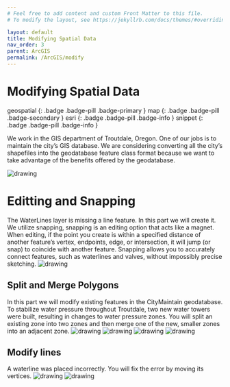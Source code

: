 ```yaml
---
# Feel free to add content and custom Front Matter to this file.
# To modify the layout, see https://jekyllrb.com/docs/themes/#overriding-theme-defaults

layout: default
title: Modifying Spatial Data
nav_order: 3
parent: ArcGIS
permalink: /ArcGIS/modify
---
```


# Modifying Spatial Data
geospatial
{: .badge .badge-pill .badge-primary }
map
{: .badge .badge-pill .badge-secondary }
esri
{: .badge .badge-pill .badge-info }
snippet
{: .badge .badge-pill .badge-info }


We work in the GIS department of Troutdale, Oregon. One of our jobs is to maintain the city’s GIS database. We are considering converting all the city’s shapefiles into the geodatabase feature class format because we want to take advantage of the benefits offered by the geodatabase. 

<img src="/assets/images/esri/esri_10.png" alt="drawing"/>


# Editting and Snapping
The WaterLines layer is missing a line feature. In this part we will create it. We utilize snapping, snapping is an editing option that acts like a magnet. When editing, if the point you create is within a specified distance of another feature’s vertex, endpoints, edge, or intersection, it will jump (or snap) to coincide with another feature. Snapping allows you to accurately connect features, such as waterlines and valves, without impossibly precise sketching.
<img src="/assets/images/esri/esri_11.png" alt="drawing"/>


## Split and Merge Polygons 
In this part we will modify existing features in the CityMaintain geodatabase. To stabilize water pressure throughout Troutdale, two new water towers were built, resulting in changes to water pressure zones. You will split an existing zone into two zones and then merge one of the new, smaller zones into an adjacent zone.
<img src="/assets/images/esri/esri_12.png" alt="drawing"/>
<img src="/assets/images/esri/esri_13.png" alt="drawing"/>
<img src="/assets/images/esri/esri_14.png" alt="drawing"/>
<img src="/assets/images/esri/esri_15.png" alt="drawing"/>


## Modify lines
A waterline was placed incorrectly. You will fix the error by moving its vertices. 
<img src="/assets/images/esri/esri_16.png" alt="drawing"/>
<img src="/assets/images/esri/esri_17.png" alt="drawing"/>

